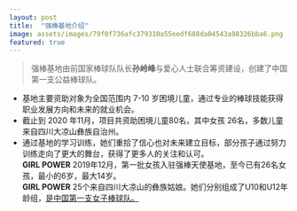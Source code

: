 ```yaml
---
layout: post
title:  "强棒基地介绍"
image: assets/images/79f0f736afc379310a55eedf688da04543a98326bba6.png
featured: true
---
```


> 强棒基地由前国家棒球队队长**孙岭峰**与爱心人士联合筹资建设，创建了中国第一支公益棒球队。

- 基地主要资助对象为全国范围内 7-10 岁困境儿童，通过专业的棒球技能获得职业发展方向和未来的就业机会。
- 截止到 2020 年11月，项目共资助困境儿童80名，其中女孩 26名，多数儿童来自四川大凉山彝族自治州。
- 通过基地的学习训练，她们重拾了信心也对未来建立目标，部分孩子通过努力训练走向了更大的舞台，获得了更多人的关注和认可。  
**GIRL POWER**  2019年12月，第一批女孩入驻强棒天使基地，至今已有26名女孩，最小的6岁，最大14岁。  
**GIRL POWER** 25个来自四川大凉山的彝族姑娘。她们分别组成了U10和U12年龄组，<u>是中国第一支女子棒球队。</u>
